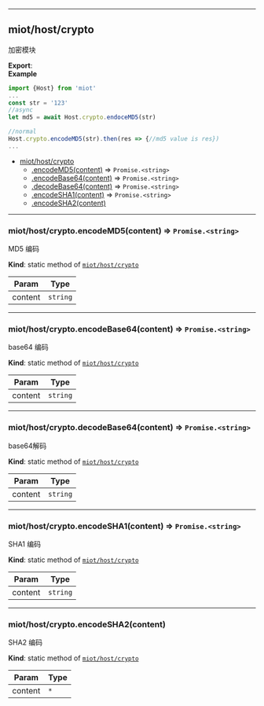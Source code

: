 <a name="module_miot/host/crypto"></a>

---

## miot/host/crypto
加密模块

**Export**:   
**Example**  
```js
import {Host} from 'miot'
...
const str = '123'
//async
let md5 = await Host.crypto.endoceMD5(str)

//normal
Host.crypto.encodeMD5(str).then(res => {//md5 value is res})
...
```

* [miot/host/crypto](#module_miot/host/crypto)
    * [.encodeMD5(content)](#module_miot/host/crypto.encodeMD5) ⇒ <code>Promise.&lt;string&gt;</code>
    * [.encodeBase64(content)](#module_miot/host/crypto.encodeBase64) ⇒ <code>Promise.&lt;string&gt;</code>
    * [.decodeBase64(content)](#module_miot/host/crypto.decodeBase64) ⇒ <code>Promise.&lt;string&gt;</code>
    * [.encodeSHA1(content)](#module_miot/host/crypto.encodeSHA1) ⇒ <code>Promise.&lt;string&gt;</code>
    * [.encodeSHA2(content)](#module_miot/host/crypto.encodeSHA2)

<a name="module_miot/host/crypto.encodeMD5"></a>

---

### miot/host/crypto.encodeMD5(content) ⇒ <code>Promise.&lt;string&gt;</code>
MD5 编码

**Kind**: static method of [<code>miot/host/crypto</code>](#module_miot/host/crypto)  

| Param | Type |
| --- | --- |
| content | <code>string</code> | 

<a name="module_miot/host/crypto.encodeBase64"></a>

---

### miot/host/crypto.encodeBase64(content) ⇒ <code>Promise.&lt;string&gt;</code>
base64 编码

**Kind**: static method of [<code>miot/host/crypto</code>](#module_miot/host/crypto)  

| Param | Type |
| --- | --- |
| content | <code>string</code> | 

<a name="module_miot/host/crypto.decodeBase64"></a>

---

### miot/host/crypto.decodeBase64(content) ⇒ <code>Promise.&lt;string&gt;</code>
base64解码

**Kind**: static method of [<code>miot/host/crypto</code>](#module_miot/host/crypto)  

| Param | Type |
| --- | --- |
| content | <code>string</code> | 

<a name="module_miot/host/crypto.encodeSHA1"></a>

---

### miot/host/crypto.encodeSHA1(content) ⇒ <code>Promise.&lt;string&gt;</code>
SHA1 编码

**Kind**: static method of [<code>miot/host/crypto</code>](#module_miot/host/crypto)  

| Param | Type |
| --- | --- |
| content | <code>string</code> | 

<a name="module_miot/host/crypto.encodeSHA2"></a>

---

### miot/host/crypto.encodeSHA2(content)
SHA2 编码

**Kind**: static method of [<code>miot/host/crypto</code>](#module_miot/host/crypto)  

| Param | Type |
| --- | --- |
| content | <code>\*</code> | 

